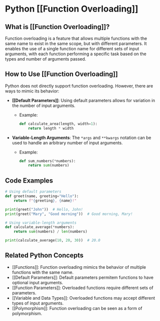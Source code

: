 # Python [[Function Overloading]]

## What is [[Function Overloading]]?

Function overloading is a feature that allows multiple functions with the same name to exist in the same scope, but with different parameters. It enables the use of a single function name for different sets of input arguments, with each function performing a specific task based on the types and number of arguments passed.

## How to Use [[Function Overloading]]

Python does not directly support function overloading. However, there are ways to mimic its behavior:

- **[[Default Parameters]]**: Using default parameters allows for variation in the number of input arguments.
  - Example:
    ```python
    def calculate_area(length, width=1):
        return length * width
    ```

- **Variable-Length Arguments**: The `*args` and `**kwargs` notation can be used to handle an arbitrary number of input arguments.
  - Example:
    ```python
    def sum_numbers(*numbers):
        return sum(numbers)
    ```

## Code Examples

```python
# Using default parameters
def greet(name, greeting="Hello"):
    return f"{greeting}, {name}!"

print(greet("John"))  # Hello, John!
print(greet("Mary", "Good morning"))  # Good morning, Mary!

# Using variable-length arguments
def calculate_average(*numbers):
    return sum(numbers) / len(numbers)

print(calculate_average(10, 20, 30))  # 20.0
```

## Related Python Concepts

- [[Functions]]: Function overloading mimics the behavior of multiple functions with the same name.
- [[Default Parameters]]: Default parameters permitem functions to have optional input arguments.
- [[Function Parameters]]: Overloaded functions require different sets of parameters.
- [[Variable and Data Types]]: Overloaded functions may accept different types of input arguments.
- [[Polymorphism]]: Function overloading can be seen as a form of polymorphism.